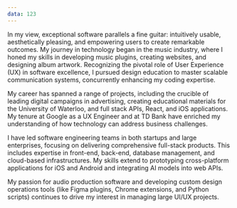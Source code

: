 ```yaml
---
data: 123
---
```


In my view, exceptional software parallels a fine guitar: intuitively usable, aesthetically pleasing, and empowering users to create remarkable outcomes. My journey in technology began in the music industry, where I honed my skills in developing music plugins, creating websites, and designing album artwork. Recognizing the pivotal role of User Experience (UX) in software excellence, I pursued design education to master scalable communication systems, concurrently enhancing my coding expertise.

My career has spanned a range of projects, including the crucible of leading digital campaigns in advertising, creating educational materials for the University of Waterloo, and full stack APIs, React, and iOS applications. My tenure at Google as a UX Engineer and at TD Bank have enriched my understanding of how technology can address business challenges.

I have led software engineering teams in both startups and large enterprises, focusing on delivering comprehensive full-stack products. This includes expertise in front-end, back-end, database management, and cloud-based infrastructures. My skills extend to prototyping cross-platform applications for iOS and Android and integrating AI models into web APIs.

My passion for audio production software and developing custom design operations tools (like Figma plugins, Chrome extensions, and Python scripts) continues to drive my interest in managing large UI/UX projects.
